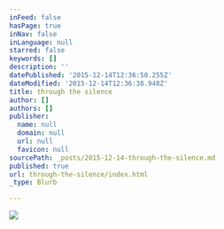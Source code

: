 ```yaml
---
inFeed: false
hasPage: true
inNav: false
inLanguage: null
starred: false
keywords: []
description: ''
datePublished: '2015-12-14T12:36:50.255Z'
dateModified: '2015-12-14T12:36:38.948Z'
title: through the silence
author: []
authors: []
publisher:
  name: null
  domain: null
  url: null
  favicon: null
sourcePath: _posts/2015-12-14-through-the-silence.md
published: true
url: through-the-silence/index.html
_type: Blurb

---
```

![](https://the-grid-user-content.s3-us-west-2.amazonaws.com/fdbd2d67-2f72-47d3-a7c9-711268cfb8a6.jpg)